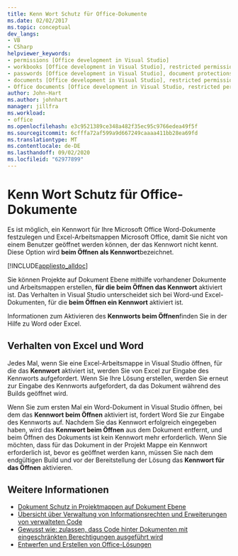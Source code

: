 ```yaml
---
title: Kenn Wort Schutz für Office-Dokumente
ms.date: 02/02/2017
ms.topic: conceptual
dev_langs:
- VB
- CSharp
helpviewer_keywords:
- permissions [Office development in Visual Studio]
- workbooks [Office development in Visual Studio], restricted permissions
- passwords [Office development in Visual Studio], document protections
- documents [Office development in Visual Studio], restricted permissions
- Office documents [Office development in Visual Studio, restricted permissions
author: John-Hart
ms.author: johnhart
manager: jillfra
ms.workload:
- office
ms.openlocfilehash: e3c9521389ce348a482f35ec95c9766edea49f5f
ms.sourcegitcommit: 6cfffa72af599a9d667249caaaa411bb28ea69fd
ms.translationtype: MT
ms.contentlocale: de-DE
ms.lasthandoff: 09/02/2020
ms.locfileid: "62977899"
---
```

# <a name="password-protection-on-office-documents"></a>Kenn Wort Schutz für Office-Dokumente
  Es ist möglich, ein Kennwort für Ihre Microsoft Office Word-Dokumente festzulegen und Excel-Arbeitsmappen Microsoft Office, damit Sie nicht von einem Benutzer geöffnet werden können, der das Kennwort nicht kennt. Diese Option wird **beim Öffnen als Kennwort**bezeichnet.

 [!INCLUDE[appliesto_alldoc](../vsto/includes/appliesto-alldoc-md.md)]

 Sie können Projekte auf Dokument Ebene mithilfe vorhandener Dokumente und Arbeitsmappen erstellen, **für die beim Öffnen das Kennwort** aktiviert ist. Das Verhalten in Visual Studio unterscheidet sich bei Word-und Excel-Dokumenten, für die **beim Öffnen ein Kennwort** aktiviert ist.

 Informationen zum Aktivieren des **Kennworts beim Öffnen**finden Sie in der Hilfe zu Word oder Excel.

## <a name="behavior-of-excel-and-word"></a>Verhalten von Excel und Word
 Jedes Mal, wenn Sie eine Excel-Arbeitsmappe in Visual Studio öffnen, für die das **Kennwort** aktiviert ist, werden Sie von Excel zur Eingabe des Kennworts aufgefordert. Wenn Sie Ihre Lösung erstellen, werden Sie erneut zur Eingabe des Kennworts aufgefordert, da das Dokument während des Builds geöffnet wird.

 Wenn Sie zum ersten Mal ein Word-Dokument in Visual Studio öffnen, bei dem das **Kennwort beim Öffnen** aktiviert ist, fordert Word Sie zur Eingabe des Kennworts auf. Nachdem Sie das Kennwort erfolgreich eingegeben haben, wird das **Kennwort beim Öffnen** aus dem Dokument entfernt, und beim Öffnen des Dokuments ist kein Kennwort mehr erforderlich. Wenn Sie möchten, dass für das Dokument in der Projekt Mappe ein Kennwort erforderlich ist, bevor es geöffnet werden kann, müssen Sie nach dem endgültigen Build und vor der Bereitstellung der Lösung das **Kennwort für das Öffnen** aktivieren.

## <a name="see-also"></a>Weitere Informationen
- [Dokument Schutz in Projektmappen auf Dokument Ebene](../vsto/document-protection-in-document-level-solutions.md)
- [Übersicht über Verwaltung von Informationsrechten und Erweiterungen von verwalteten Code](../vsto/information-rights-management-and-managed-code-extensions-overview.md)
- [Gewusst wie: zulassen, dass Code hinter Dokumenten mit eingeschränkten Berechtigungen ausgeführt wird](../vsto/how-to-permit-code-to-run-behind-documents-with-restricted-permissions.md)
- [Entwerfen und Erstellen von Office-Lösungen](../vsto/designing-and-creating-office-solutions.md)
